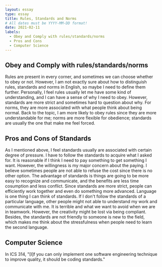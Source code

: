 ```yaml
---
layout: essay
type: essay
title: Rules, Standards and Norms
# All dates must be YYYY-MM-DD format!
date: 2021-02-11
labels:
  - Obey and Comply with rules/standards/norms
  - Pros and Cons
  - Computer Science
---
```


## Obey and Comply with rules/standards/norms

Rules are present in every corner, and sometimes we can choose whether to obey or not. However, I am not exactly sure about how to distinguish rules, standards and norms in English, so maybe I need to define them further. Personally, I feel rules usually let me have some kind of understanding, and I can have a sense of why I need to obey. However, standards are more strict and sometimes hard to question about why. For norms, they are more associated with what people think about being normal. Back to the topic, I am more likely to obey rules since they are more understandable for me; norms are more flexible for obedience; standards are usually the one that make me feel forced.

## Pros and Cons of Standards

As I mentioned above, I feel standards usually are associated with certain degree of pressure. I have to follow the standards to acquire what I asked for. It is reasonable if I think I need to pay something to get something I want. However, the willingness is my major concern about the paying. I believe sometimes people are not able to refuse the cost since there is no other option. The advantage of standards is things are going to be more easy to recognize and communicate, and the benefits are less time cosumption and less conflict. Since standards are more strict, people can efficiently work together and even do something more advanced. Language is one thing I can think of standards. If I don't follow the standards of a particular language, other people might not able to understand my work and communicate with me. It is terrible and what we want to avoid when we are in teamwork. However, the creativity might be lost via being compliant. Besides, the standards are not friendly to someone is new to the field, which makes me think about the stressfulness when people need to learn the second language. 

## Computer Science 

In ICS 314, "[I]f you can only implement one software engineering technique to improve quality, it should be coding standards."

